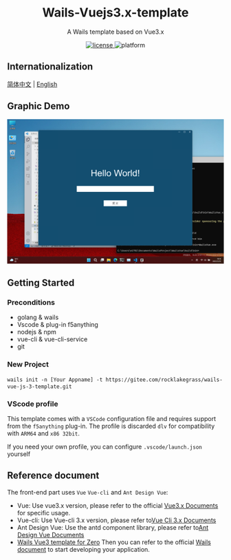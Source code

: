 <h1 align="center">
    Wails-Vuejs3.x-template
</h1>
<p align="center">
  A Wails template based on Vue3.x
</p>
<p align="center">
    <a href="./LICENSE" >
        <img alt="license" src="https://img.shields.io/badge/license-GPL--3.0-blue"/>
    </a>
    <img alt="platform" src="https://img.shields.io/badge/platform-windows%20%7C%20macos%20%7C%20linux-brightgreen">
</p>

## Internationalization

[简体中文](./README-zh-cn.md) | [English](README.md)

## Graphic Demo

![DesignSketch](./DesignSketch.png)

## Getting Started

### Preconditions
* golang & wails
* Vscode & plug-in f5anything
* nodejs & npm
* vue-cli & vue-cli-service
* git

### New Project
```
wails init -n [Your Appname] -t https://gitee.com/rocklakegrass/wails-vue-js-3-template.git
```

### VScode profile
This template comes with a `VSCode` configuration file and requires support from the `f5anything` plug-in.
The profile is discarded `dlv` for compatibility with `ARM64` and `x86 32bit`.

If you need your own profile, you can configure `.vscode/launch.json` yourself

## Reference document
The front-end part uses `Vue` `Vue-cli` and `Ant Design Vue`:

* Vue: Use vue3.x version, please refer to the official [Vue3.x Documents](https://v3.vuejs.org/guide/introduction.html) for specific usage.
* Vue-cli: Use Vue-cli 3.x version, please refer to[Vue Cli 3.x Documents](https://cli.vuejs.org/zh/guide/installation.html)
* Ant Design Vue: Use the antd component library, please refer to[Ant Design Vue Documents](https://www.antdv.com/docs/vue/introduce-cn/)
* [Wails Vue3 template for Zero](https://gitee.com/zero_clown/wails-vue3-template)
Then you can refer to the official [Wails document](https://wails.top) to start developing your application.